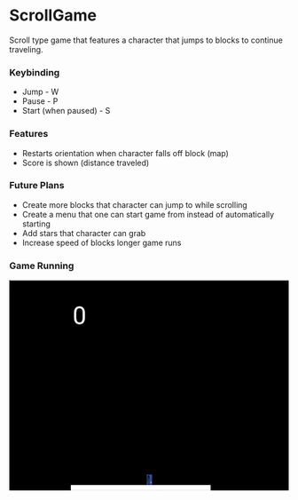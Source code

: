 # ScrollGame
Scroll type game that features a character that jumps to blocks to continue traveling.

### Keybinding

* Jump - W
* Pause - P
* Start (when paused) - S

### Features

* Restarts orientation when character falls off block (map)
* Score is shown (distance traveled)

### Future Plans

* Create more blocks that character can jump to while scrolling
* Create a menu that one can start game from instead of automatically starting
* Add stars that character can grab
* Increase speed of blocks longer game runs


### Game Running
![Image of game running](res/markdown/screen.png)
